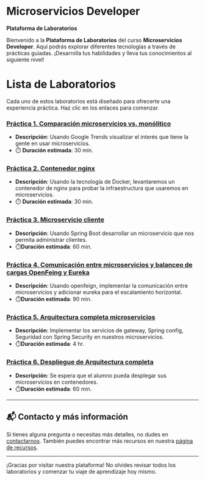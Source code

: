 # Microservicios Developer

**Plataforma de Laboratorios**

Bienvenido a la **Plataforma de Laboratorios** del curso **Microservicios Developer**. Aquí podrás explorar diferentes tecnologías a través de prácticas guiadas. ¡Desarrolla tus habilidades y lleva tus conocimientos al siguiente nivel!

# Lista de Laboratorios
Cada uno de estos laboratorios está diseñado para ofrecerte una experiencia práctica. Haz clic en los enlaces para comenzar.

### [Práctica 1. Comparación microservicios vs. monólitico](./Capitulo1/README.md)
- **Descripción**: Usando Google Trends visualizar el interés que tiene la gente en usar microservicios.
- ⏱️ **Duración estimada**: 30 min.

### [Práctica 2. Contenedor nginx](./Capitulo2/README.md)
- **Descripción**: Usando la tecnología de Docker, levantaremos un contenedor de nginx para probar la infraestructura que usaremos en microservicios.
- ⏱️ **Duración estimada**: 30 min.

### [Práctica 3. Microservicio cliente](./Capitulo3/README.md)
- **Descripción**: Usando Spring Boot desarrollar un microservicio que nos permita administrar clientes. 
- ⏱️**Duración estimada**: 60 min.

### [Práctica 4. Comunicación entre microservicios y balanceo de cargas OpenFeing y Eureka](./Capitulo4/README.md)
- **Descripción**: Usando openfeign, implementar la comunicación entre microservicios y adicionar eureka para el escalamiento horizontal.
- ⏱️**Duración estimada**: 90 min.

### [Práctica 5. Arquitectura completa microservicios](./Capitulo5/README.md)
- **Descripción**: Implementar los servicios de gateway, Spring config, Seguridad con Spring Security en nuestros microservicios.
- ⏱️**Duración estimada**: 4 hr.


### [Práctica 6. Despliegue de Arquitectura completa](./Capitulo6/README.md)
- **Descripción**: Se espera que el alumno pueda desplegar sus microservicios en contenedores.
- ⏱️**Duración estimada**: 60 min.

---
## 📬 **Contacto y más información**

Si tienes alguna pregunta o necesitas más detalles, no dudes en [contactarnos](mailto:soporte@netec.com). También puedes encontrar más recursos en nuestra [página de recursos](https://netec.com).

---

¡Gracias por visitar nuestra plataforma! No olvides revisar todos los laboratorios y comenzar tu viaje de aprendizaje hoy mismo.
